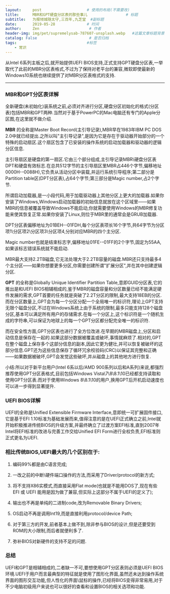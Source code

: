 ```yaml
---
layout:     post                    # 使用的布局(不需要改)
title:      MBR和GPT硬盘分区表的那些事儿                 # 标题
subtitle:   为报倾城随太守,三百年,九芝堂  #副标题
date:       2019-05-28              # 时间
author:     Zen                      # 作者
header-img: img/pet/supremelysab-787607-unsplash.webp   #这篇文章标题背景图片
catalog: False                       # 是否归档
tags:                               #标签
    - 常识
---
```


 从Intel 6系列主板之后,就开始提供UEFI BIOS支持,正式支持GPT硬盘分区表,一举取代了此前的MBR分区表格式,不过为了保持对老平台的兼容,微软即使最新的Windows10系统也继续提供了对MBR分区表格式的支持.

 ----

### MBR和GPT分区表详解

全新硬盘(未初始化)装系统之前,必须对齐进行分区,硬盘分区初始化的格式(分区表)包括MBR和GPT两种.当然对于基于PowerPC的Mac电脑还有专门的Apple分区图,在这里就不做介绍.

**MBR** 的全称是Master Boot Record(主引导记录),MBR早在1983年IBM PC DOS 2.0中就已经提出.之所以叫"主引导记录",是因为它是存在于驱动器开始部分的一个特殊的启动扇区.这个扇区包含了已安装的操作系统的启动加载器和驱动器的逻辑分区信息.

主引导扇区是硬盘的第一扇区.它由三个部分组成,主引导记录MBR\硬盘分区表DPT和硬盘有效标志.在总共512字节的主引导扇区里MBR占446个字节,偏移地址0000H--0088H),它负责从活动分区中装载,并运行系统引导程序;第二部分是Partition table区(DPT分区表),占64个字节;第三部分是Magic number,占2个字节.

所谓启动加载器,是一小段代码,用于加载驱动器上其他分区上更大的加载器.如果你安装了Windows,Windows启动加载器的初始信息就放在这个区域里——如果MBR的信息被覆盖导致Windows不能启动,你就需要使用Windows的MBR修复功能来使其恢复正常.如果你安装了Linux,则位于MBR里的通常会是GRUB加载器.

DPT分区表偏移地址为01BEH--01FDH,每个分区表项长16个字节,共64字节为分区项1\分区项2\分区项3\分区项4,分别对应MBR的四个主分区.

Magic number也就是结束标志字,偏移地址01FE--01FF的2个字节,固定为55AA,如果该标志错误系统就不能启动.

MBR最大支持2.2TB磁盘,它无法处理大于2.2TB容量的磁盘.MBR还只支持最多4个主分区——如果你想要更多分区,你需要创建所谓"扩展分区",并在其中创建逻辑分区.

**GPT** 的全称是Globally Unique Identifier Partition Table,意即GUID分区表,它的推出是和UEFI BIOS相辅相成的,鉴于MBR的磁盘容量和分区数量已经不能满足硬件发展的需求,GPT首要的任务就是突破了2.2T分区的限制,最大支持18EB的分区.
而在分区数量上,GPT会为每一个分区分配一个全局唯一的标识符,理论上GPT支持无限个磁盘分区,不过在Windows系统上由于系统的限制,最多只能支持128个磁盘分区,基本可以满足所有用户的存储需求.在每一个分区上,这个标识符是一个随机生成的字符串,可以保证为地球上的每一个GPT分区都分配完全唯一的标识符.

而在安全性方面,GPT分区表也进行了全方位改进.在早期的MBR磁盘上,分区和启动信息是保存在一起的.如果这部分数据被覆盖或破坏,事情就麻烦了.相对的,GPT在整个磁盘上保存多个这部分信息的副本,因此它更为健壮,并可以恢复被破坏的这部分信息.GPT还为这些信息保存了循环冗余校验码(CRC)以保证其完整和正确——如果数据被破坏,GPT会发觉这些破坏,并从磁盘上的其他地方进行恢复.

小结:所以对于新平台用户(Intel 6系以后/AMD 900系列以后和A系列)来说,都强烈推荐使用GPT分区表格式,目前包括Windows Vista\7\8\8.1\10已经都支持读取和使用GPT分区表.而对于使用Windows 8\8.1\10的用户,换用GPT后开机启动速度也可以进一步得到显著提升.

### UEFI BIOS详解

UEFI的全称是Unified Extensible Firmware Interface,意即统一可扩展固件接口,它是基于EFI 1.10标准为基础发展而来,值得注意的是在UEFI正式确立之前,Intel就开始积极推进传统BIOS的升级方案,并最终确立了过渡方案EFI标准,直到2007年Intel将EFI标准的改进与完善工作交给Unified EFI Form进行全权负责,EFI标准则正式更名为UEFI.

### 相比传统BIOS,UEFI最大的几个区别在于:

1. 编码99%都是由C语言完成;

2. 一改之前的中断\硬件端口操作的方法,而采用了Driver/protocol的新方式;

3. 将不支持X86实模式,而直接采用Flat mode(也就是不能用DOS了,现在有些 EFI 或 UEFI 能用是因为做了兼容,但实际上这部分不属于UEFI的定义了);

4. 输出也不再是单纯的二进制code,改为Removable Binary Drivers;

5. OS启动不再是调用Int19,而是直接利用protocol/device Path;

6. 对于第三方的开发,前者基本上做不到,除非参与BIOS的设计,但是还要受到ROM的大小限制,而后者就便利多了.

7. 弥补BIOS对新硬件的支持不足的问题.

### 总结

UEFI和GPT是相辅相成的,二者缺一不可,要想使用GPT分区表则必须是UEFI BIOS环境.UEFI于用户而言最典型的特征就是使用了图形化界面,虽然还未达到操作系统界面的图形交互功能,但人性化的界面\鼠标的操作,已经将BIOS变得非常易用,对于不少电脑初级用户来说也可以很好的查看和设置BIOS的相关选项和功能.
